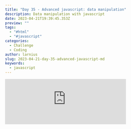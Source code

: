 ```yaml
---
title: "Day 35 - Advanced javascript: data manipulation"
description: Data manipulation with javascript
date: 2023-04-21T19:39:45.353Z
preview: ""
tags:
  - "#html"
  - "#javascript"
categories:
  - Challenge
  - Coding
author: larnius
slug: 2023-04-21-day-35-advanced-javascript-md
keywords:
  - javascript
---
```




<iframe src="https://mastodontech.de/@larnius/110238483592692697/embed" class="mastodon-embed" style="max-width: 100%; border: 0" width="400" allowfullscreen="allowfullscreen"></iframe><script src="https://mastodontech.de/embed.js" async="async"></script>